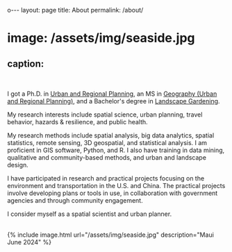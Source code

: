 o---
layout: page
title: About
permalink: /about/
# image: /assets/img/seaside.jpg
caption: 
---

<br />

I got a Ph.D. in <a href="https://dcp.ufl.edu/urp/">Urban and Regional Planning</a>, an MS in <a href="https://www.ues.pku.edu.cn/Home/Departments/Department_of_Urban_and_Regional_Planning/index.htm">Geography (Urban and Regional Planning)</a>, and a Bachelor's degree in <a href="https://sola.bjfu.edu.cn/"> Landscape Gardening</a>. 
<br />

My research interests include spatial science, urban planning, travel behavior, hazards & resilience, and public health.
<br />

My research methods include spatial analysis, big data analytics, spatial statistics, remote sensing, 3D geospatial, and statistical analysis. I am proficient in GIS software, Python, and R. I also have training in data mining, qualitative and community-based methods, and urban and landscape design.
<br />

I have participated in research and practical projects focusing on the environment and transportation in the U.S. and China. The practical projects involve developing plans or tools in use, in collaboration with government agencies and through community engagement.
<br />

I consider myself as a spatial scientist and urban planner. 
<br />

<br />
{% include image.html url="/assets/img/seaside.jpg" description="Maui June 2024" %}

<!-- Skip to [short professional summary](#prof). -->
